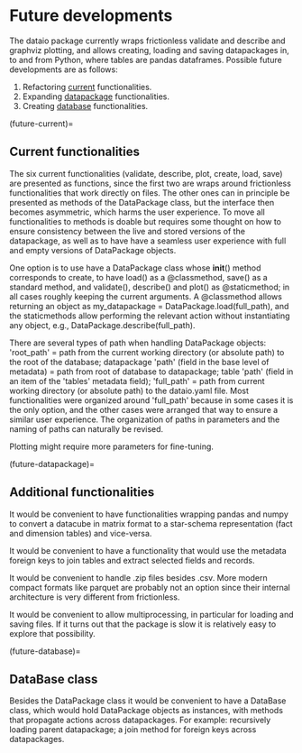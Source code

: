 # Future developments

The dataio package currently wraps frictionless validate and describe and graphviz plotting, and allows creating, loading and saving datapackages in, to and from Python, where tables are pandas dataframes. Possible future developments are as follows:

1. Refactoring [current](future-current) functionalities.
2. Expanding [datapackage](future-datapackage) functionalities.
3. Creating [database](future-database) functionalities.

(future-current)=
## Current functionalities

The six current functionalities (validate, describe, plot, create, load, save) are presented as functions, since the first two are wraps around frictionless functionalities that work directly on files. The other ones can in principle be presented as methods of the DataPackage class, but the interface then becomes asymmetric, which harms the user experience. To move all functionalities to methods is doable but requires some thought on how to ensure consistency between the live and stored versions of the datapackage, as well as to have have a seamless user experience with full and empty versions of DataPackage objects.

One option is to use have a DataPackage class whose __init__() method corresponds to create, to have load() as a @classmethod, save() as a standard method, and validate(), describe() and plot() as @staticmethod; in all cases roughly keeping the current arguments. A @classmethod allows returning an object as my_datapackage = DataPackage.load(full_path), and the staticmethods allow performing the relevant action without instantiating any object, e.g., DataPackage.describe(full_path).

There are several types of path when handling DataPackage objects: 'root_path' = path from the current working directory (or absolute path) to the root of the database; datapackage 'path' (field in the base level of metadata) = path from root of database to datapackage; table 'path' (field in an item of the 'tables' metadata field); 'full_path' = path from current working directory (or absolute path) to the dataio.yaml file. Most functionalities were organized around 'full_path' because in some cases it is the only option, and the other cases were arranged that way to ensure a similar user experience. The organization of paths in parameters and the naming of paths can naturally be revised.

Plotting might require more parameters for fine-tuning.


(future-datapackage)=
## Additional functionalities

It would be convenient to have functionalities wrapping pandas and numpy to convert a datacube in matrix format to a star-schema representation (fact and dimension tables) and vice-versa.

It would be convenient to have a functionality that would use the metadata foreign keys to join tables and extract selected fields and records.

It would be convenient to handle .zip files besides .csv. More modern compact formats like parquet are probably not an option since their internal architecture is very different from frictionless. 

It would be convenient to allow multiprocessing, in particular for loading and saving files. If it turns out that the package is slow it is relatively easy to explore that possibility. 

(future-database)=
## DataBase class

Besides the DataPackage class it would be convenient to have a DataBase class, which would hold DataPackage objects as instances, with methods that propagate actions across datapackages. For example: recursively loading parent datapackage; a join method for foreign keys across datapackages.



